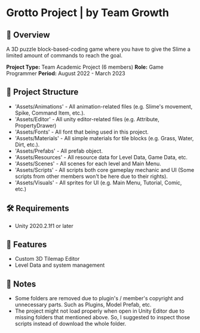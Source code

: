 # Grotto Project | by Team Growth

## 💬 Overview
A 3D puzzle block-based-coding game where you have to give the Slime a limited amount of commands to reach the goal.

**Project Type:** Team Academic Project (6 members)
**Role:** Game Programmer
**Period:** August 2022 - March 2023

## 📁 Project Structure
- 'Assets/Animations' - All animation-related files (e.g. Slime's movement, Spike, Command Item, etc.).
- 'Assets/Editor' - All unity editor-related files (e.g. Attribute, PropertyDrawer)
- 'Assets/Fonts' - All font that being used in this project.
- 'Assets/Materials' - All simple materials for tile blocks (e.g. Grass, Water, Dirt, etc.).
- 'Assets/Prefabs' - All prefab object.
- 'Assets/Resources' - All resource data for Level Data, Game Data, etc.
- 'Assets/Scenes' - All scenes for each level and Main Menu.
- 'Assets/Scripts' - All scripts both core gameplay mechanic and UI (Some scripts from other members won't be here due to their rights).
- 'Assets/Visuals' - All sprites for UI (e.g. Main Menu, Tutorial, Comic, etc.)

## 🛠️ Requirements
- Unity 2020.2.1f1 or later

## 🧪 Features
- Custom 3D Tilemap Editor
- Level Data and system management

## 📌 Notes
- Some folders are removed due to plugin's / member's copyright and unnecessary parts. Such as Plugins, Model Prefab, etc.
- The project might not load properly when open in Unity Editor due to missing folders that mentioned above. So, I suggested to inspect those scripts instead of download the whole folder.
